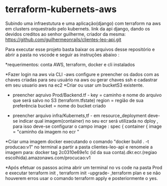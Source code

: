 # terraform-kubernets-aws
Subindo uma infraestutura e uma aplicação(django) com terraform na aws em clusters orquestrado pelo kubernets. 
link da api django, dando os devidos creditos ao senhor guilherme, criador da mesma: https://github.com/guilhermeonrails/clientes-leo-api.git 

Para executar esse projeto basta baixar os arquivos desse repositório e abrir a pasta no vscode e seguir as instruções abaixo :

*requerimentos: conta AWS, terraform, docker e cli instalados

*Fazer login na aws via CLI -aws configure e preencher os dados com as chaves criadas para seu usuário na aws ou gerar chaves ssh e cadastrar em seu usuario aws na ec2
*Criar ou usar um bucketS3 existente.

* preencher aqruivo Prod/Backend.tf - key = caminho e nome do arquivo que será salvo no S3 (terraform.tfstate)
                          region = região de sua preferência
                          bucket = nome do bucket criado
                          
* preencher arquivo infra/Kubernets,tf - em resource_deployment deve-se indicar qual imagem(container) no seu ecr será utilizada no dploy , para isso deve-se configurar o campo image :
  spec {
        container {
          image = "caminho da imagem no ecr "
          
*Criar uma imagem docker executando o comando "docker build . -t producao:v1" no terminal a partir a pasta clientes-leo-api e renomeie a imagem para:
docker tag 2c0310e69e1c (id da sua conta).dkr.ecr.(regiao escolhida).amazonaws.com/procucao:v1


*Após efetuar os passos acima abrir um terminal no vs code na pasta Prod e executar terraform init , terraform init -upgrade- ,terraform plan e se não houverem erros usar o comando terraform apply e posteriormente o yes.





          
 

